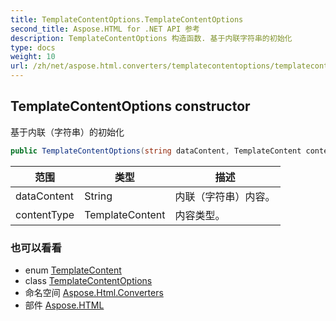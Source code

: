 ```yaml
---
title: TemplateContentOptions.TemplateContentOptions
second_title: Aspose.HTML for .NET API 参考
description: TemplateContentOptions 构造函数. 基于内联字符串的初始化
type: docs
weight: 10
url: /zh/net/aspose.html.converters/templatecontentoptions/templatecontentoptions/
---
```

## TemplateContentOptions constructor

基于内联（字符串）的初始化

```csharp
public TemplateContentOptions(string dataContent, TemplateContent contentType)
```

| 范围 | 类型 | 描述 |
| --- | --- | --- |
| dataContent | String | 内联（字符串）内容。 |
| contentType | TemplateContent | 内容类型。 |

### 也可以看看

* enum [TemplateContent](../../templatecontent/)
* class [TemplateContentOptions](../)
* 命名空间 [Aspose.Html.Converters](../../templatecontentoptions/)
* 部件 [Aspose.HTML](../../../)


